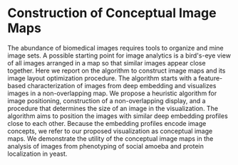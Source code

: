 # Construction of Conceptual Image Maps

The abundance of biomedical images requires tools to organize and mine image sets. A possible starting point for image analytics is a bird's-eye view of all images arranged in a map so that similar images appear close together. Here we report on the algorithm to construct image maps and its image layout optimization procedure. The algorithm starts with a feature-based characterization of images from deep embedding and visualizes images in a non-overlapping map. We propose a heuristic algorithm for image positioning, construction of a non-overlapping display, and a procedure that determines the size of an image in the visualization. The algorithm aims to position the images with similar deep embedding profiles close to each other. Because the embedding profiles encode image concepts, we refer to our proposed visualization as conceptual image maps. We demonstrate the utility of the conceptual image maps in the analysis of images from phenotyping of social amoeba and protein localization in yeast.